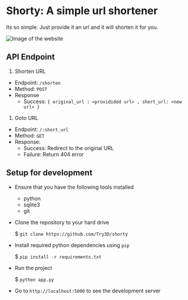# Shorty: A simple url shortener

Its so simple. Just provide it an url and it will shorten it for you.

![Image of the website](../master/docs/website.png)

## API Endpoint
1. Shorten URL
- Endpoint: `/shorten`
- Method: `POST`
- Response
    - Success: `{ original_url : <providided url> , short_url: <new url> }`
1. Goto URL
- Endpoint: `/:short_url`
- Method: `GET`
- Response:
    - Success: Redirect to the original URL
    - Failure: Return 404 error

## Setup for development
- Ensure that you have the following tools installed
    - python
    - sqlite3
    - git
- Clone the repository to your hard drive

    $ `git clone https://github.com/Try3D/shorty`
- Install required python dependencies using `pip`

    $ `pip install -r requirements.txt`
- Run the project

    $ `python app.py`
- Go to `http://localhost:5000` to see the development server
